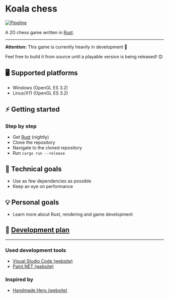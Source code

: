 # Koala chess
[![Pipeline](https://github.com/Oliver-Piorun/koala_chess/actions/workflows/pipeline.yml/badge.svg)](https://github.com/Oliver-Piorun/koala_chess/actions/workflows/pipeline.yml)

A 2D chess game written in [Rust](https://www.rust-lang.org).

---

**Attention:** This game is currently heavily in development :construction:

Feel free to build it from source until a playable version is being released! :blush:

## :desktop_computer: Supported platforms
- Windows (OpenGL ES 3.2)
- Linux/X11 (OpenGL ES 3.2)

## :zap: Getting started

### Step by step
- Get [Rust](https://www.rust-lang.org/tools/install) (nightly)
- Clone the repository
- Navigate to the cloned repository
- Run `cargo run --release`

## :wrench: Technical goals
- Use as few dependencies as possible
- Keep an eye on performance

## :bulb: Personal goals
- Learn more about Rust, rendering and game development

## :memo: [Development plan](https://github.com/Oliver-Piorun/koala_chess/projects/1)

---

### Used development tools
- [Visual Studio Code (website)](https://code.visualstudio.com)
- [Paint.NET (website)](https://www.getpaint.net)

### Inspired by
- [Handmade Hero (website)](https://handmadehero.org)
